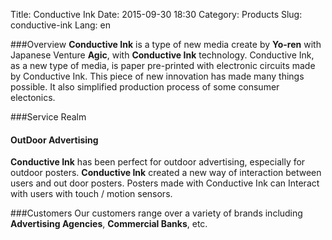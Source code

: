 Title: Conductive Ink
Date: 2015-09-30 18:30
Category: Products
Slug: conductive-ink
Lang: en

###Overview
**Conductive Ink** is a type of new media create by **Yo-ren** with Japanese Venture **Agic**, with **Conductive Ink** technology. Conductive Ink, as a new type of media, is paper pre-printed with electronic circuits made by Conductive Ink. This piece of new innovation has made many things possible. It also simplified production process of some consumer electonics.

###Service Realm
#### **OutDoor Advertising**
**Conductive Ink** has been perfect for outdoor advertising, especially for outdoor posters. **Conductive Ink** created a new way of interaction between users and out door posters. Posters made with Conductive Ink can Interact with users with touch / motion sensors.

###Customers
Our customers range over a variety of brands including **Advertising Agencies**, **Commercial Banks**, etc.